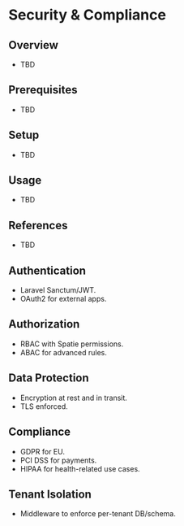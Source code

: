 # Security & Compliance

## Overview
- TBD

## Prerequisites
- TBD

## Setup
- TBD

## Usage
- TBD

## References
- TBD


## Authentication
- Laravel Sanctum/JWT.  
- OAuth2 for external apps.  

## Authorization
- RBAC with Spatie permissions.  
- ABAC for advanced rules.  

## Data Protection
- Encryption at rest and in transit.  
- TLS enforced.  

## Compliance
- GDPR for EU.  
- PCI DSS for payments.  
- HIPAA for health-related use cases.  

## Tenant Isolation
- Middleware to enforce per-tenant DB/schema.  

